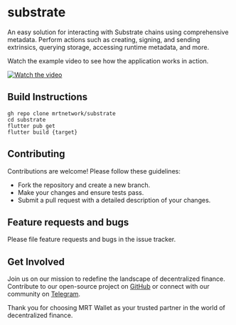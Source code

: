 # substrate

An easy solution for interacting with Substrate chains using comprehensive metadata. Perform actions such as creating, signing, and sending extrinsics, querying storage, accessing runtime metadata, and more.



Watch the example video to see how the application works in action.

[![Watch the video](https://img.youtube.com/vi/nxevoDqABRY/0.jpg)](https://youtu.be/nxevoDqABRY)



## Build Instructions

```shell
gh repo clone mrtnetwork/substrate
cd substrate
flutter pub get
flutter build {target}
```


## Contributing

Contributions are welcome! Please follow these guidelines:

- Fork the repository and create a new branch.
- Make your changes and ensure tests pass.
- Submit a pull request with a detailed description of your changes.

## Feature requests and bugs

Please file feature requests and bugs in the issue tracker.

## Get Involved

Join us on our mission to redefine the landscape of decentralized finance. Contribute to our open-source project on [GitHub](https://github.com/mrtnetwork/substrate) or connect with our community on [Telegram](https://t.me/blockchain_web3_solidity).

Thank you for choosing MRT Wallet as your trusted partner in the world of decentralized finance.
